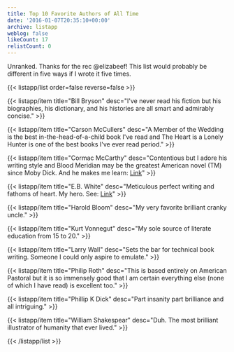```yaml
---
title: Top 10 Favorite Authors of All Time
date: '2016-01-07T20:35:10+00:00'
archive: listapp
weblog: false
likeCount: 17
relistCount: 0
---
```


Unranked. Thanks for the rec @elizabeef! This list would probably be different in five ways if I wrote it five times.

<!--more-->

{{< listapp/list order=false reverse=false >}}

   {{< listapp/item title="Bill Bryson"
      desc="I've never read his fiction but his biographies, his dictionary, and his histories are all smart and admirably concise." >}}

   {{< listapp/item title="Carson McCullers"
      desc="A Member of the Wedding is the best in-the-head-of-a-child book I've read and The Heart is a Lonely Hunter is one of the best books I've ever read period." >}}

   {{< listapp/item title="Cormac McCarthy"
      desc="Contentious but I adore his writing style and Blood Meridian may be the greatest American novel (TM) since Moby Dick. And he makes me learn: [Link](https://li.st/l/1UqwOVX1Tpa7AoPqjSIDqa)" >}}

   {{< listapp/item title="E.B. White"
      desc="Meticulous perfect writing and fathoms of heart. My hero. See: [Link](https://li.st/l/63F7OUVzMUnxiuoVnmDzAx)" >}}

   {{< listapp/item title="Harold Bloom"
      desc="My very favorite brilliant cranky uncle." >}}

   {{< listapp/item title="Kurt Vonnegut"
      desc="My sole source of literate education from 15 to 20." >}}

   {{< listapp/item title="Larry Wall"
      desc="Sets the bar for technical book writing. Someone I could only aspire to emulate." >}}

   {{< listapp/item title="Philip Roth"
      desc="This is based entirely on American Pastoral but it is so immensely good that I am certain everything else (none of which I have read) is excellent too." >}}

   {{< listapp/item title="Phillip K Dick"
      desc="Part insanity part brilliance and all intriguing." >}}

   {{< listapp/item title="William Shakespear"
      desc="Duh. The most brilliant illustrator of humanity that ever lived." >}}

{{< /listapp/list >}}
